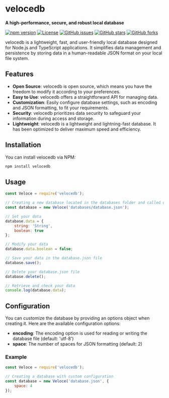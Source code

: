 # velocedb

**A high-performance, secure, and robust local database**

[![npm version](https://badge.fury.io/js/velocedb.svg)](https://www.npmjs.com/package/velocedb)
[![License](https://img.shields.io/badge/license-MIT-blue.svg)](https://opensource.org/licenses/MIT)
[![GitHub issues](https://img.shields.io/github/issues/amirfarzamnia/velocedb.svg)](https://github.com/amirfarzamnia/velocedb/issues)
[![GitHub stars](https://img.shields.io/github/stars/amirfarzamnia/velocedb.svg)](https://github.com/amirfarzamnia/velocedb/stargazers)
[![GitHub forks](https://img.shields.io/github/forks/amirfarzamnia/velocedb.svg)](https://github.com/amirfarzamnia/velocedb/forks)

velocedb is a lightweight, fast, and user-friendly local database designed for Node.js and TypeScript applications. It simplifies data management and persistence by storing data in a human-readable JSON format on your local file system.

## Features

- **Open Source**: velocedb is open source, which means you have the freedom to modify it according to your preferences.
- **Easy to Use**: velocedb offers a straightforward API for managing data.
- **Customization**: Easily configure database settings, such as encoding and JSON formatting, to fit your requirements.
- **Security**: velocedb prioritizes data security to safeguard your information during access and storage.
- **Lightweight**: velocedb is a lightweight and lightning-fast database. It has been optimized to deliver maximum speed and efficiency.

## Installation

You can install velocedb via NPM:

```bash
npm install velocedb
```

## Usage

```javascript
const Veloce = require('velocedb');

// Creating a new database located in the databases folder and called database.json
const database = new Veloce('databases/database.json');

// Set your data
database.data = {
    string: 'String',
    boolean: true
};

// Modify your data
database.data.boolean = false;

// Save your data in the database.json file
database.save();

// Delete your database.json file
database.delete();

// Retrieve and check your data
console.log(database.data);
```

## Configuration

You can customize the database by providing an options object when creating it. Here are the available configuration options:

- **encoding**: The encoding option is used for reading or writing the database file (default: 'utf-8')
- **space**: The number of spaces for JSON formatting (default: 2)

### Example

```javascript
const Veloce = require('velocedb');

// Creating a database with custom configuration
const database = new Veloce('database.json', {
    space: 4
});
```